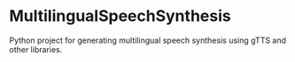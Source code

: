 # MultilingualSpeechSynthesis
Python project for generating multilingual speech synthesis using gTTS and other libraries.
